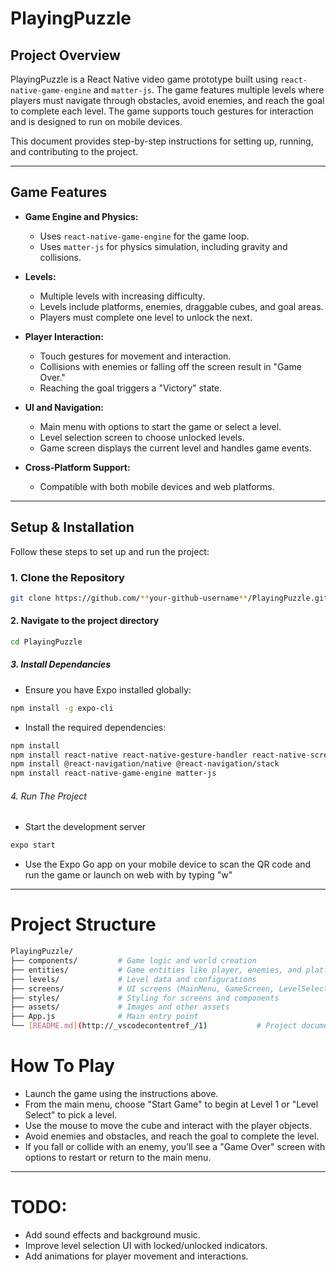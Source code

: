 # PlayingPuzzle

## Project Overview

PlayingPuzzle is a React Native video game prototype built using `react-native-game-engine` and `matter-js`. The game features multiple levels where players must navigate through obstacles, avoid enemies, and reach the goal to complete each level. The game supports touch gestures for interaction and is designed to run on mobile devices.

This document provides step-by-step instructions for setting up, running, and contributing to the project.

---

## Game Features

- **Game Engine and Physics:**
  - Uses `react-native-game-engine` for the game loop.
  - Uses `matter-js` for physics simulation, including gravity and collisions.

- **Levels:**
  - Multiple levels with increasing difficulty.
  - Levels include platforms, enemies, draggable cubes, and goal areas.
  - Players must complete one level to unlock the next.

- **Player Interaction:**
  - Touch gestures for movement and interaction.
  - Collisions with enemies or falling off the screen result in "Game Over."
  - Reaching the goal triggers a "Victory" state.

- **UI and Navigation:**
  - Main menu with options to start the game or select a level.
  - Level selection screen to choose unlocked levels.
  - Game screen displays the current level and handles game events.

- **Cross-Platform Support:**
  - Compatible with both mobile devices and web platforms.

---

## Setup & Installation

Follow these steps to set up and run the project:

### 1. Clone the Repository
```bash
git clone https://github.com/**your-github-username**/PlayingPuzzle.git
```
#### 2. Navigate to the project directory ####
```bash
cd PlayingPuzzle
```
##### 3. Install Dependancies #####
- Ensure you have Expo installed globally:
```bash
npm install -g expo-cli
```
- Install the required dependencies:
```bash
npm install
npm install react-native react-native-gesture-handler react-native-screens react-native-reanimated react-native-vector-icons react-native-safe-area-context react-native-dev-menu
npm install @react-navigation/native @react-navigation/stack
npm install react-native-game-engine matter-js
```
###### 4. Run The Project ###### 
- Start the development server
```bash
expo start
```
- Use the Expo Go app on your mobile device to scan the QR code and run the game or launch on web with by typing "w"

---------------------------------------------------------------------------------------------------------------------------

# Project Structure #
```bash
PlayingPuzzle/
├── components/         # Game logic and world creation
├── entities/           # Game entities like player, enemies, and platforms
├── levels/             # Level data and configurations
├── screens/            # UI screens (MainMenu, GameScreen, LevelSelectScreen)
├── styles/             # Styling for screens and components
├── assets/             # Images and other assets
├── App.js              # Main entry point
└── [README.md](http://_vscodecontentref_/1)           # Project documentation
```

# How To Play #
- Launch the game using the instructions above.
- From the main menu, choose "Start Game" to begin at Level 1 or "Level Select" to pick a level.
- Use the mouse  to move the cube and interact with the player objects.
- Avoid enemies and obstacles, and reach the goal to complete the level.
- If you fall or collide with an enemy, you’ll see a "Game Over" screen with options to restart or return to the main menu.

---------------------------------------------------------------------------------------------------------------------------

# TODO: #
- Add sound effects and background music.
- Improve level selection UI with locked/unlocked indicators.
- Add animations for player movement and interactions.